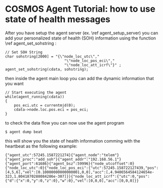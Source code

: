 COSMOS Agent Tutorial: how to use state of health messages
==========================================================

After you have setup the agent server  (ex. \ref agent_setup_server) you can add your personalized state of health (SOH) information using the function \ref agent_set_sohstring :

```
// Set SOH String
char sohstring[2000] = "{\"node_loc_utc\","
                           "\"node_loc_pos_eci\","
                           "\"node_loc_att_icrf\"}" ; 
agent_set_sohstring(cdata, sohstring);
```

then inside the agent main loop you can add the dynamic information that you want

```
// Start executing the agent
while(agent_running(cdata))
{
    pos_eci.utc = currentmjd(0);
    cdata->node.loc.pos.eci = pos_eci;
}
```

to check the data flow you can now use the agent program
	
    $ agent dump beat

this will show you the state of health information comming with the heartbeat as the following example:
	
    {"agent_utc":57245.1587221274}{"agent_node":"telem"}{"agent_proc":"add_soh"}{"agent_addr":"192.168.56.1"}{"agent_port":61686}{"agent_bsz":59996}{"node_utcoffset":0}{"node_loc_utc":0}{"node_loc_pos_eci":{"utc":57245.158722127439,"pos":[4,5,6],"vel":[0.10000000000000001,0,0],"acc":[,4.9406564584124654e-323,1.8041870288084286e-307]}}{"node_loc_att_icrf":{"utc":0,"pos":{"d":{"x":0,"y":0,"z":0},"w":0},"vel":[0,0,0],"acc":[0,0,0]}}

